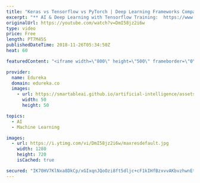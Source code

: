```yaml
---
title: "Keras vs Tensorflow vs PyTorch | Deep Learning Frameworks Comparison | Edureka"
excerpt: "** AI & Deep Learning with Tensorflow Training:  https://www.edureka.co/ai-deep-learning-with-tensorflow ** This Edureka video on \"Keras vs TensorFlow vs PyTorch\" will provide you with a crisp comparison among the top three deep learning frameworks. It provides a detailed and comprehensive knowledge"
originalUrl: https://youtube.com/watch?v=DmI58jz2i6w
type: video
price: Free
length: PT7M45S
publishedDateTime: 2018-11-26T05:34:50Z
heat: 60

featuredContent: "<iframe width=\"800\" height=\"500\" frameborder=\"0\" src=\"https://www.youtube.com/embed/DmI58jz2i6w\" allow=\"accelerometer; autoplay; encrypted-media; gyroscope; picture-in-picture\" allowfullscreen></iframe>"

provider:
  name: Edureka
  domain: edureka.co
  images:
    - url: https://smartableai.github.io/artificial-intelligence/assets/images/organizations/edureka.co-50x50.jpg
      width: 50
      height: 50

topics:
  - AI
  - Machine Learning

images:
  - url: https://i.ytimg.com/vi/DmI58jz2i6w/maxresdefault.jpg
    width: 1280
    height: 720
    isCached: true

secured: "IK70HV7KlNxa8DkCp/xGIxqnJQoOzi8ft5dljc+cF1kIHfBzxvvAKbvzhwnEtwUbRs2M8uLsNH/NAOqdtwAM/Lu7SSJWNAIZ0Gh9Rf3/1yHqO31hK2AdypGItT2BmNIUliCjK7mE7OpnpY7drO+aWKaMnF1zihN35xcWPXX2E6TOl6pks2B6AV3bC3i6fgyxsLHkAaQ8ioyAgC1j2yT7Q1OnDHgCwsS965hVTu05L+CZv1Uwi+ftIn+CewPHnhF5+6XWTuOPvtKFvW7KFlD8AdJ7onp0uXgYFXWX4sSl3MS45YKVJg9aYh/uVhJhp9NBpUarR8st8CtHfMDO1XC3XYnMLR9i3OIoqi5PjR9ejKYIbTpyaeqa4WDtMdosi1io;ABjAq9lB5DEmwuyKjUUHlQ=="
---
```


